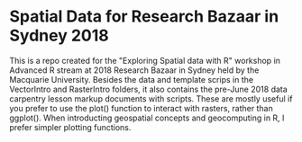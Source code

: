 # Spatial Data for Research Bazaar in Sydney 2018

This is a repo created for the "Exploring Spatial data with R" workshop in Advanced R stream at 2018 
Research Bazaar in Sydney held by the Macquarie University. 
Besides the data and template scrips in the VectorIntro and RasterIntro folders, it also contains the 
pre-June 2018 data carpentry lesson markup documents with scripts. These are mostly useful if you prefer
to use the plot() function to interact with rasters, rather than ggplot(). When introducting geospatial 
concepts and geocomputing in R, I prefer simpler plotting functions.
